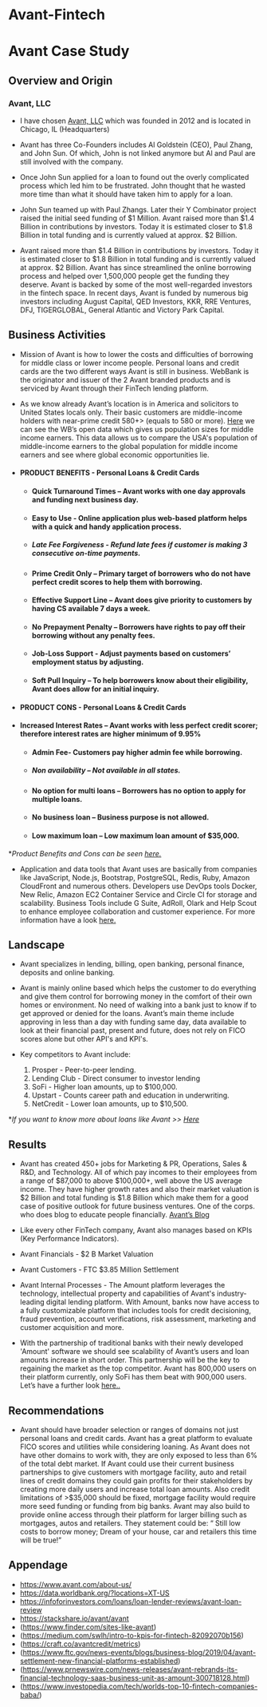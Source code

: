 # Avant-Fintech
# Avant Case Study

## Overview and Origin

### Avant, LLC 

* I have chosen [Avant, LLC](https://www.avant.com/about-us/)  which was founded in 2012 and is located in Chicago, IL (Headquarters) 

* Avant has three Co-Founders includes Al Goldstein (CEO), Paul Zhang, and John Sun. Of which, John is not linked anymore but Al and Paul are still involved with the company. 

* Once John Sun applied for a loan to found out the overly complicated process which led him to be frustrated. John thought that he wasted more time than what it should have taken him to apply for a loan. 

* John Sun teamed up with Paul Zhangs. Later their Y Combinator project raised the initial seed funding of $1 Million. Avant raised more than $1.4 Billion in contributions by investors. Today it is estimated closer to $1.8 Billion in total funding and is currently valued at approx. $2 Billion. 
* Avant raised more than $1.4 Billion in contributions by investors. Today it is estimated closer to $1.8 Billion in total funding and is currently valued at approx. $2 Billion. Avant has since streamlined the online borrowing process and helped over 1,500,000 people get the funding they deserve. Avant is backed by some of the most well-regarded investors in the fintech space. In recent days, Avant is funded by numerous big investors including August Capital, QED Investors, KKR, RRE Ventures, DFJ, TIGERGLOBAL, General Atlantic and Victory Park Capital. 

## Business Activities

* Mission of Avant is how to lower the costs and difficulties of borrowing for middle class or lower income people. Personal loans and credit cards are the two different ways Avant is still in business. WebBank is the originator and issuer of the 2 Avant branded products and is serviced by Avant through their FinTech lending platform.

* As we know already Avant’s location is in America and solicitors to United States locals only. Their basic customers are middle-income holders with near-prime credit 580+>
 (equals to 580 or more). [Here](https://data.worldbank.org/?locations=XT-US) we can see the WB’s open data which gives us population sizes for middle income earners. This data allows us to compare the USA's population of middle-income earners to the global population for middle income earners and see where global economic opportunities lie. 

* #### PRODUCT BENEFITS - Personal Loans & Credit Cards
    
    * #### Quick Turnaround Times – Avant works with one day approvals and funding next business day.

    * #### Easy to Use - Online application plus web-based platform helps with a quick and handy application process. 

    * ##### Late Fee Forgiveness - Refund late fees if customer is making 3 consecutive on-time payments. 

    * #### Prime Credit Only – Primary target of borrowers who do not have perfect credit scores to help them with borrowing.

    * #### Effective Support Line – Avant does give priority to customers by having CS available 7 days a week.

    * #### No Prepayment Penalty – Borrowers have rights to pay off their borrowing without any penalty fees. 

    * #### Job-Loss Support - Adjust payments based on customers’ employment status by adjusting. 

    * #### Soft Pull Inquiry – To help borrowers know about their eligibility, Avant does allow for an initial inquiry.

* #### PRODUCT CONS - Personal Loans & Credit Cards

* #### Increased Interest Rates – Avant works with less perfect credit scorer; therefore interest rates are higher minimum of 9.95%

    * #### Admin Fee- Customers pay higher admin fee while borrowing.

    * ##### Non availability – Not available in all states. 

    * #### No option for multi loans – Borrowers has no option to apply for multiple loans.

    * #### No business loan – Business purpose is not allowed.

    * #### Low maximum loan – Low maximum loan amount of $35,000.


**Product Benefits and Cons can be seen [here.](https://infoforinvestors.com/loans/loan-lender-reviews/avant-loan-review/)*

* Application and data tools that Avant uses are basically from companies like JavaScript, Node.js, Bootstrap, PostgreSQL, Redis, Ruby, Amazon CloudFront and numerous others. Developers use DevOps tools Docker, New Relic, Amazon EC2 Container Service and Circle CI for storage and scalability. Business Tools include G Suite, AdRoll, Olark and Help Scout to enhance employee collaboration and customer experience. For more information have a look [here.](https://stackshare.io/avant/avant)


## Landscape

* Avant specializes in lending, billing, open banking, personal finance, deposits and online banking.

* Avant is mainly online based which helps the customer to do everything and give them control for borrowing money in the comfort of their own homes or environment. No need of walking into a bank just to know if to get approved or denied for the loans. Avant’s main theme include approving in less than a day with funding same day, data available to look at their financial past, present and future, does not rely on FICO scores alone but other API's and KPI's.

* Key competitors to Avant include:
    
    1. Prosper - Peer-to-peer lending.
    2. Lending Club - Direct consumer to investor lending
    3. SoFi - Higher loan amounts, up to $100,000.
    4. Upstart - Counts career path and education in underwriting.
    5. NetCredit - Lower loan amounts, up to $10,500.

**If you want to know more about loans like Avant >> [Here](https://www.finder.com/sites-like-avant)* 

## Results

* Avant has created 450+ jobs for Marketing & PR, Operations, Sales & R&D, and Technology. All of which pay incomes to their employees from a range of $87,000 to above $100,000+, well above the US average income. They have higher growth rates and also their market valuation is $2 Billion and total funding is $1.8 Billion which make them for a good case of positive outlook for future business ventures. One of the corps. who does blog to educate people financially. [Avant’s Blog]( https://www.avant.com/blog/news/what-you-should-know-about-the-second-stimulus-bill/)

* Like every other FinTech company, Avant also manages based on KPIs (Key Performance Indicators). 
* Avant Financials - $2 B Market Valuation
* Avant Customers - FTC $3.85 Million Settlement
* Avant Internal Processes - The Amount platform leverages the technology, intellectual property and capabilities of Avant's industry-leading digital lending platform. With Amount, banks now have access to a fully customizable platform that includes tools for credit decisioning, fraud prevention, account verifications, risk assessment, marketing and customer acquisition and more.
* With the partnership of traditional banks with their newly developed 'Amount' software we should see scalability of Avant’s users and loan amounts increase in short order. This partnership will be the key to regaining the market as the top competitor. Avant has 800,000 users on their platform currently, only SoFi has them beat with 900,000 users. Let’s have a further look [here..](https://www.investopedia.com/tech/worlds-top-10-fintech-companies-baba/)

## Recommendations

* Avant should have broader selection or ranges of domains not just personal loans and credit cards. Avant has a great platform to evaluate FICO scores and utilities while considering loaning. As Avant does not have other domains to work with, they are only exposed to less than 6% of the total debt market. If Avant could use their current business partnerships to give customers with mortgage facility, auto and retail lines of credit domains they could gain profits for their stakeholders by creating more daily users and increase total loan amounts. Also credit limitations of >$35,000 should be fixed, mortgage facility would require more seed funding or funding from big banks. Avant may also build to provide online access through their platform for larger billing such as mortgages, autos and retailers. They statement could be: “ Still low costs to borrow money; Dream of your house, car and retailers this time will be true!”

## Appendage

* https://www.avant.com/about-us/
* https://data.worldbank.org/?locations=XT-US
* https://infoforinvestors.com/loans/loan-lender-reviews/avant-loan-review
* https://stackshare.io/avant/avant
* (https://www.finder.com/sites-like-avant)
* (https://medium.com/swlh/intro-to-kpis-for-fintech-82092070b156)
* (https://craft.co/avantcredit/metrics)
* (https://www.ftc.gov/news-events/blogs/business-blog/2019/04/avant-settlement-new-financial-platforms-established)
* (https://www.prnewswire.com/news-releases/avant-rebrands-its-financial-technology-saas-business-unit-as-amount-300718128.html)
* (https://www.investopedia.com/tech/worlds-top-10-fintech-companies-baba/)

